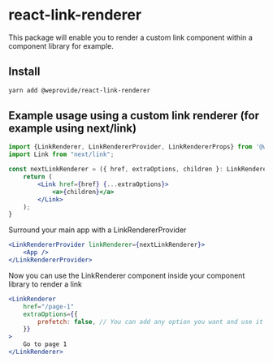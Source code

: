 # react-link-renderer
This package will enable you to render a custom link component within a component library for example.

## Install

```sh
yarn add @weprovide/react-link-renderer
```

## Example usage using a custom link renderer (for example using next/link)

```jsx
import {LinkRenderer, LinkRendererProvider, LinkRendererProps} from '@weprovide/react-link-renderer';
import Link from "next/link";

const nextLinkRenderer = ({ href, extraOptions, children }: LinkRendererProps) => {
    return (
        <Link href={href} {...extraOptions}>
            <a>{children}</a>
        </Link>
    );
}
```

Surround your main app with a LinkRendererProvider 
```jsx
<LinkRendererProvider linkRenderer={nextLinkRenderer}>
    <App />
</LinkRendererProvider>
```

Now you can use the LinkRenderer component inside your component library to render a link
```jsx
<LinkRenderer 
    href="/page-1" 
    extraOptions={{
        prefetch: false, // You can add any option you want and use it in your custom link renderer
    }}
>
    Go to page 1
</LinkRenderer>
```

